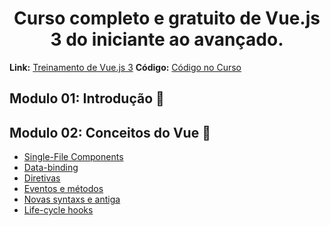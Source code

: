 <h1 align='center'>Curso completo e gratuito de Vue.js 3 do iniciante ao avançado.</h1>

**Link:** <a href="https://treinamento.vuejsbrasil.org/" target="_blank">Treinamento de Vue.js 3</a>
**Código:** <a href="https://github.com/vuejs-br/treinamento-vue3-code" target="_blank">Código no Curso </a>

## Modulo 01: Introdução 🚀

## Modulo 02: Conceitos do Vue 🚀
<ul>
    <li><a href="https://github.com/thaislsilveira/treinamento-vue3/tree/main/Conceitos%20do%20Vue/Single-File%20Components" target="_blank">Single-File Components</a></li>
    <li><a href="https://github.com/thaislsilveira/treinamento-vue3/tree/main/Conceitos%20do%20Vue/Data-biding" target="_blank">Data-binding</a></li> 
    <li><a href="https://github.com/thaislsilveira/treinamento-vue3/tree/main/Conceitos%20do%20Vue/Diretivas" target="_blank">Diretivas</a></li>  
    <li><a href="https://github.com/thaislsilveira/treinamento-vue3/tree/main/Conceitos%20do%20Vue/Eventos%20e%20m%C3%A9todos" target="_blank">Eventos e métodos</a></li>  
    <li><a href="https://github.com/thaislsilveira/treinamento-vue3/tree/main/Conceitos%20do%20Vue/Novas%20syntaxs%20e%20antigas/nova-syntax-e-antiga" target="_blank">Novas syntaxs e antiga</a></li>  
    <li><a href="https://github.com/thaislsilveira/treinamento-vue3/tree/main/Conceitos%20do%20Vue/Life-cycle%20hooks" target="_blank">Life-cycle hooks</a></li>  
</ul>

